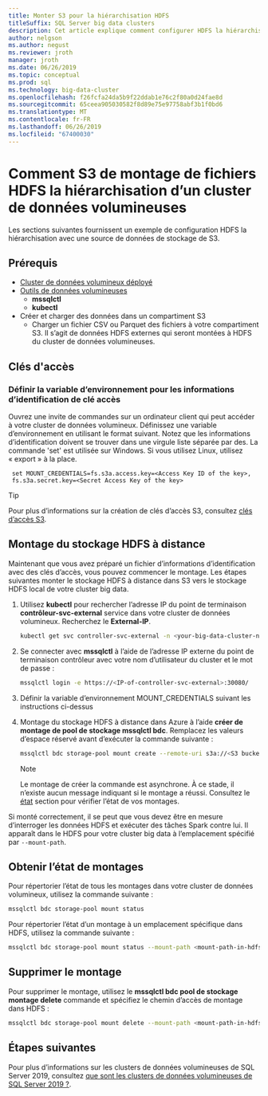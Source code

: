 ```yaml
---
title: Monter S3 pour la hiérarchisation HDFS
titleSuffix: SQL Server big data clusters
description: Cet article explique comment configurer HDFS la hiérarchisation pour monter un système de fichiers externe S3 dans HDFS sur un cluster de données volumineuses de SQL Server 2019 (version préliminaire).
author: nelgson
ms.author: negust
ms.reviewer: jroth
manager: jroth
ms.date: 06/26/2019
ms.topic: conceptual
ms.prod: sql
ms.technology: big-data-cluster
ms.openlocfilehash: f26fcfa24da5b9f22ddab1e76c2f80a0d24fae8d
ms.sourcegitcommit: 65ceea905030582f8d89e75e97758abf3b1f0bd6
ms.translationtype: MT
ms.contentlocale: fr-FR
ms.lasthandoff: 06/26/2019
ms.locfileid: "67400030"
---
```

# <a name="how-to-mount-s3-for-hdfs-tiering-in-a-big-data-cluster"></a>Comment S3 de montage de fichiers HDFS la hiérarchisation d’un cluster de données volumineuses

Les sections suivantes fournissent un exemple de configuration HDFS la hiérarchisation avec une source de données de stockage de S3.

## <a name="prerequisites"></a>Prérequis

- [Cluster de données volumineux déployé](deployment-guidance.md)
- [Outils de données volumineuses](deploy-big-data-tools.md)
  - **mssqlctl**
  - **kubectl**
- Créer et charger des données dans un compartiment S3 
  - Charger un fichier CSV ou Parquet des fichiers à votre compartiment S3. Il s’agit de données HDFS externes qui seront montées à HDFS du cluster de données volumineuses.

## <a name="access-keys"></a>Clés d'accès

### <a name="set-environment-variable-for-access-key-credentials"></a>Définir la variable d’environnement pour les informations d’identification de clé accès

Ouvrez une invite de commandes sur un ordinateur client qui peut accéder à votre cluster de données volumineux. Définissez une variable d’environnement en utilisant le format suivant. Notez que les informations d’identification doivent se trouver dans une virgule liste séparée par des. La commande 'set' est utilisée sur Windows. Si vous utilisez Linux, utilisez « export » à la place.

   ```text
    set MOUNT_CREDENTIALS=fs.s3a.access.key=<Access Key ID of the key>,
    fs.s3a.secret.key=<Secret Access Key of the key>
   ```

   > [!TIP]
   > Pour plus d’informations sur la création de clés d’accès S3, consultez [clés d’accès S3](https://docs.aws.amazon.com/general/latest/gr/aws-sec-cred-types.html#access-keys-and-secret-access-keys).

## <a id="mount"></a> Montage du stockage HDFS à distance

Maintenant que vous avez préparé un fichier d’informations d’identification avec des clés d’accès, vous pouvez commencer le montage. Les étapes suivantes monter le stockage HDFS à distance dans S3 vers le stockage HDFS local de votre cluster big data.

1. Utilisez **kubectl** pour rechercher l’adresse IP du point de terminaison **contrôleur-svc-external** service dans votre cluster de données volumineux. Recherchez le **External-IP**.

   ```bash
   kubectl get svc controller-svc-external -n <your-big-data-cluster-name>
   ```

1. Se connecter avec **mssqlctl** à l’aide de l’adresse IP externe du point de terminaison contrôleur avec votre nom d’utilisateur du cluster et le mot de passe :

   ```bash
   mssqlctl login -e https://<IP-of-controller-svc-external>:30080/
   ```
   
1. Définir la variable d’environnement MOUNT_CREDENTIALS suivant les instructions ci-dessus

1. Montage du stockage HDFS à distance dans Azure à l’aide **créer de montage de pool de stockage mssqlctl bdc**. Remplacez les valeurs d’espace réservé avant d’exécuter la commande suivante :

   ```bash
   mssqlctl bdc storage-pool mount create --remote-uri s3a://<S3 bucket name> --mount-path /mounts/<mount-name>
   ```

   > [!NOTE]
   > Le montage de créer la commande est asynchrone. À ce stade, il n’existe aucun message indiquant si le montage a réussi. Consultez le [état](#status) section pour vérifier l’état de vos montages.

Si monté correctement, il se peut que vous devez être en mesure d’interroger les données HDFS et exécuter des tâches Spark contre lui. Il apparaît dans le HDFS pour votre cluster big data à l’emplacement spécifié par `--mount-path`.

## <a id="status"></a> Obtenir l’état de montages

Pour répertorier l’état de tous les montages dans votre cluster de données volumineux, utilisez la commande suivante :

```bash
mssqlctl bdc storage-pool mount status
```

Pour répertorier l’état d’un montage à un emplacement spécifique dans HDFS, utilisez la commande suivante :

```bash
mssqlctl bdc storage-pool mount status --mount-path <mount-path-in-hdfs>
```

## <a id="delete"></a> Supprimer le montage

Pour supprimer le montage, utilisez le **mssqlctl bdc pool de stockage montage delete** commande et spécifiez le chemin d’accès de montage dans HDFS :

```bash
mssqlctl bdc storage-pool mount delete --mount-path <mount-path-in-hdfs>
```

## <a name="next-steps"></a>Étapes suivantes

Pour plus d’informations sur les clusters de données volumineuses de SQL Server 2019, consultez [que sont les clusters de données volumineuses de SQL Server 2019 ?](big-data-cluster-overview.md).

